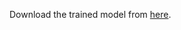 Download the trained model from [here](https://drive.google.com/drive/folders/18zffowv6RVzrw9UywvyQe2-YysEp4nf3?usp=drive_link).
